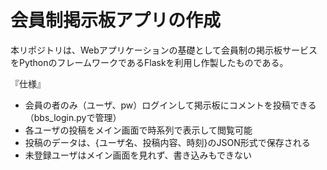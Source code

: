# 会員制掲示板アプリの作成

本リポジトリは、Webアプリケーションの基礎として会員制の掲示板サービスをPythonのフレームワークであるFlaskを利用し作製したものである。

『仕様』
- 会員の者のみ（ユーザ、pw）ログインして掲示板にコメントを投稿できる（bbs_login.pyで管理）
- 各ユーザの投稿をメイン画面で時系列で表示して閲覧可能
- 投稿のデータは、{ユーザ名、投稿内容、時刻}のJSON形式で保存される
- 未登録ユーザはメイン画面を見れず、書き込みもできない
